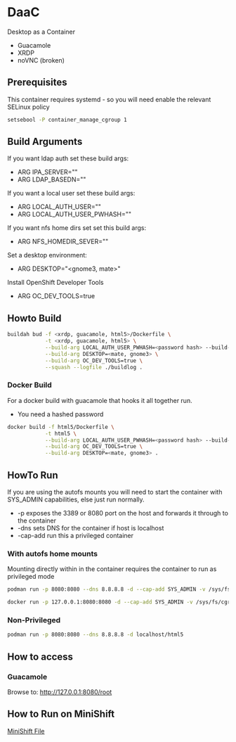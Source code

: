 # DaaC
Desktop as a Container

* Guacamole
* XRDP
* noVNC (broken)

## Prerequisites

This container requires systemd - so you will need enable the relevant SELinux policy

```bash
setsebool -P container_manage_cgroup 1
```

## Build Arguments

If you want ldap auth set these build args:
* ARG IPA_SERVER="<server name>"
* ARG LDAP_BASEDN="<ldap base dn>"

If you want a local user set these build args:
* ARG LOCAL_AUTH_USER="<username>"
* ARG LOCAL_AUTH_USER_PWHASH=""

If you want nfs home dirs set set this build args:
* ARG NFS_HOMEDIR_SEVER=""

Set a desktop environment:
* ARG DESKTOP="<gnome3, mate>"

Install OpenShift Developer Tools
* ARG OC_DEV_TOOLS=true

## Howto Build

```bash
buildah bud -f <xrdp, guacamole, html5>/Dockerfile \
            -t <xrdp, guacamole, html5> \
            --build-arg LOCAL_AUTH_USER_PWHASH=<password hash> --build-arg LOCAL_AUTH_USER=<user> \
            --build-arg DESKTOP=<mate, gnome3> \
            --build-arg OC_DEV_TOOLS=true \
            --squash --logfile ./buildlog .
```

### Docker Build
For a docker build with guacamole that hooks it all together run.

* You need a hashed password

```bash
docker build -f html5/Dockerfile \
            -t html5 \
            --build-arg LOCAL_AUTH_USER_PWHASH=<password hash> --build-arg LOCAL_AUTH_USER=<user> \
            --build-arg OC_DEV_TOOLS=true \
            --build-arg DESKTOP=<mate, gnome3> .
```

## HowTo Run

If you are using the autofs mounts you will need to start the container with SYS_ADMIN capabilities, else just run normally.

* -p exposes the 3389 or 8080 port on the host and forwards it through to the container
* -dns sets DNS for the container if host is localhost
* -cap-add run this a privileged container

### With autofs home mounts

Mounting directly within in the container requires the container to run as privileged mode

```bash
podman run -p 8080:8080 --dns 8.8.8.8 -d --cap-add SYS_ADMIN -v /sys/fs/cgroup:/sys/fs/cgroup:ro  localhost/<xrdp, guacamole, html5>
```

```bash
docker run -p 127.0.0.1:8080:8080 -d --cap-add SYS_ADMIN -v /sys/fs/cgroup:/sys/fs/cgroup:ro <xrdp, guacamole, html5>
```

### Non-Privileged

```bash
podman run -p 8080:8080 --dns 8.8.8.8 -d localhost/html5
```

## How to access

### Guacamole

Browse to: http://127.0.0.1:8080/root

## How to Run on MiniShift
[MiniShift File](documentation/Run_on_minishift.md)